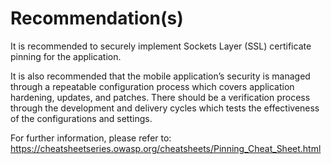 # Recommendation(s)

It is recommended to securely implement Sockets Layer (SSL) certificate pinning for the application.

It is also recommended that the mobile application’s security is managed through a repeatable configuration process which covers application hardening, updates, and patches. There should be a verification process through the development and delivery cycles which tests the effectiveness of the configurations and settings.

For further information, please refer to:
<https://cheatsheetseries.owasp.org/cheatsheets/Pinning_Cheat_Sheet.html>

